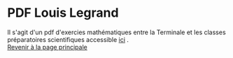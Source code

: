# PDF Louis Legrand
Il s'agit d'un pdf d'exercies mathématiques 
entre la Terminale et 
les classes préparatoires scientifiques
accessible
[ici](https://www.louislegrand.fr/wp-content/uploads/2022/01/EXOS-TERMINALE3-3-AVECDESSIN.pdf)
.
\
[Revenir à la page principale](/README.md)
